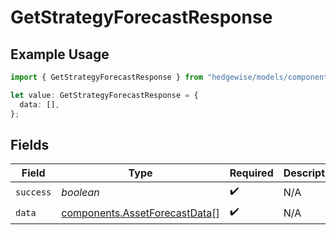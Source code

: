 # GetStrategyForecastResponse

## Example Usage

```typescript
import { GetStrategyForecastResponse } from "hedgewise/models/components";

let value: GetStrategyForecastResponse = {
  data: [],
};
```

## Fields

| Field                                                                          | Type                                                                           | Required                                                                       | Description                                                                    |
| ------------------------------------------------------------------------------ | ------------------------------------------------------------------------------ | ------------------------------------------------------------------------------ | ------------------------------------------------------------------------------ |
| `success`                                                                      | *boolean*                                                                      | :heavy_check_mark:                                                             | N/A                                                                            |
| `data`                                                                         | [components.AssetForecastData](../../models/components/assetforecastdata.md)[] | :heavy_check_mark:                                                             | N/A                                                                            |